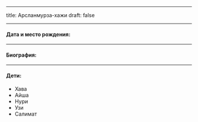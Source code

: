 
---
title: Арсланмурза-хажи
draft: false

---
#### Дата и место рождения:

---
#### Биография:


---
#### Дети:
- Хава
- Айша
- Нури
- Узи
- Салимат
